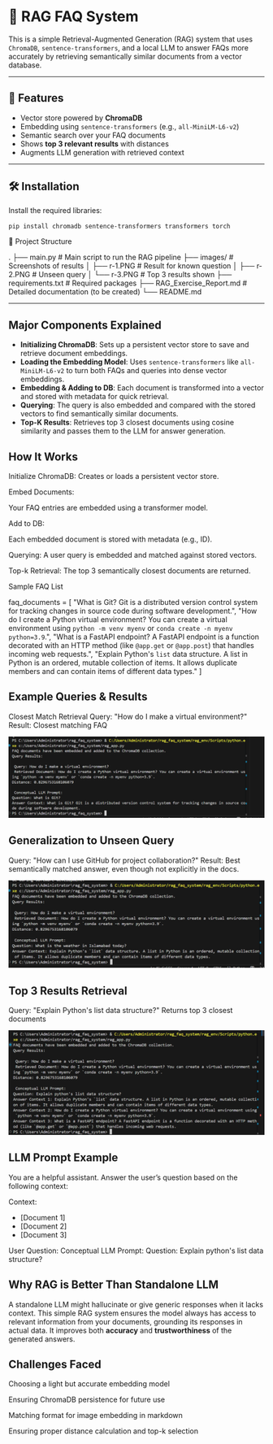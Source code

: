 # 🧠 RAG FAQ System

This is a simple Retrieval-Augmented Generation (RAG) system that uses `ChromaDB`, `sentence-transformers`, and a local LLM to answer FAQs more accurately by retrieving semantically similar documents from a vector database.

---

## 🚀 Features

- Vector store powered by **ChromaDB**
- Embedding using `sentence-transformers` (e.g., `all-MiniLM-L6-v2`)
- Semantic search over your FAQ documents
- Shows **top 3 relevant results** with distances
- Augments LLM generation with retrieved context

---

## 🛠️ Installation

Install the required libraries:

```bash
pip install chromadb sentence-transformers transformers torch
```
📁 Project Structure

.
├── main.py                 # Main script to run the RAG pipeline
├── images/                 # Screenshots of results
│   ├── r-1.PNG             # Result for known question
│   ├── r-2.PNG             # Unseen query
│   └── r-3.PNG             # Top 3 results shown
├── requirements.txt        # Required packages
├── RAG_Exercise_Report.md  # Detailed documentation (to be created)
└── README.md



---

##  Major Components Explained

- **Initializing ChromaDB**: Sets up a persistent vector store to save and retrieve document embeddings.
- **Loading the Embedding Model**: Uses `sentence-transformers` like `all-MiniLM-L6-v2` to turn both FAQs and queries into dense vector embeddings.
- **Embedding & Adding to DB**: Each document is transformed into a vector and stored with metadata for quick retrieval.
- **Querying**: The query is also embedded and compared with the stored vectors to find semantically similar documents.
- **Top-K Results**: Retrieves top 3 closest documents using cosine similarity and passes them to the LLM for answer generation.

## How It Works

Initialize ChromaDB:
Creates or loads a persistent vector store.

Embed Documents:

Your FAQ entries are embedded using a transformer model.

Add to DB:

Each embedded document is stored with metadata (e.g., ID).

Querying:
A user query is embedded and matched against stored vectors.

Top-k Retrieval:
The top 3 semantically closest documents are returned.

 Sample FAQ List

faq_documents = [
    "What is Git? Git is a distributed version control system for tracking changes in source code during software development.",
    "How do I create a Python virtual environment? You can create a virtual environment using `python -m venv myenv` or `conda create -n myenv python=3.9`.",
    "What is a FastAPI endpoint? A FastAPI endpoint is a function decorated with an HTTP method (like `@app.get` or `@app.post`) that handles incoming web requests.",
    "Explain Python's `list` data structure. A list in Python is an ordered, mutable collection of items. It allows duplicate members and can contain items of different data types."
]

 ## Example Queries & Results
 Closest Match Retrieval
Query: "How do I make a virtual environment?"
Result: Closest matching FAQ


![alt text](images/r-1.PNG) 



 ## Generalization to Unseen Query
Query: "How can I use GitHub for project collaboration?"
Result: Best semantically matched answer, even though not explicitly in the docs.


![alt text](images/r-2.PNG) 


 ## Top 3 Results Retrieval
Query: "Explain Python's list data structure?"
Returns top 3 closest documents 


![alt text](images/r-3.PNG) 



## LLM Prompt Example

You are a helpful assistant. Answer the user’s question based on the following context:

Context:
- [Document 1]
- [Document 2]
- [Document 3]

User Question:
Conceptual LLM Prompt:
Question: Explain python's list data structure?

##  Why RAG is Better Than Standalone LLM

A standalone LLM might hallucinate or give generic responses when it lacks context. This simple RAG system ensures the model always has access to relevant information from your documents, grounding its responses in actual data. It improves both **accuracy** and **trustworthiness** of the generated answers.



## Challenges Faced
Choosing a light but accurate embedding model

Ensuring ChromaDB persistence for future use

Matching format for image embedding in markdown

Ensuring proper distance calculation and top-k selection

